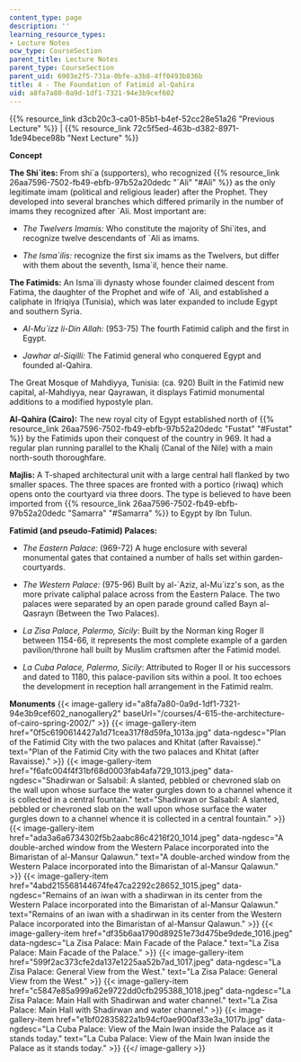```yaml
---
content_type: page
description: ''
learning_resource_types:
- Lecture Notes
ocw_type: CourseSection
parent_title: Lecture Notes
parent_type: CourseSection
parent_uid: 6903e2f5-731a-0bfe-a3b8-4ff0493b836b
title: 4 - The Foundation of Fatimid al-Qahira
uid: a8fa7a80-0a9d-1df1-7321-94e3b9cef602
---
```


{{% resource_link d3cb20c3-ca01-85b1-b4ef-52cc28e51a26 "Previous Lecture" %}} | {{% resource_link 72c5f5ed-463b-d382-8971-1de94bece98b "Next Lecture" %}}

  
**Concept**

**The Shi&grave;ites:** From shi&grave;a (supporters), who recognized {{% resource_link 26aa7596-7502-fb49-ebfb-97b52a20dedc "&grave;Ali" "#Ali" %}} as the only legitimate imam (political and religious leader) after the Prophet. They developed into several branches which differed primarily in the number of imams they recognized after &grave;Ali. Most important are: 

*   _The Twelvers Imamis:_ Who constitute the majority of Shi&grave;ites, and recognize twelve descendants of &grave;Ali as imams.  
    
*   _The Isma&grave;ilis:_ recognize the first six imams as the Twelvers, but differ with them about the seventh, Isma&grave;il, hence their name. 
    

**The Fatimids:** An Isma&grave;ili dynasty whose founder claimed descent from Fatima, the daughter of the Prophet and wife of &grave;Ali, and established a caliphate in Ifriqiya (Tunisia), which was later expanded to include Egypt and southern Syria. 

*   _Al-Mu&grave;izz li-Din Allah:_ (953-75) The fourth Fatimid caliph and the first in Egypt. 
    
*   _Jawhar al-Siqilli:_ The Fatimid general who conquered Egypt and founded al-Qahira.
    

The Great Mosque of Mahdiyya, Tunisia: (ca. 920) Built in the Fatimid new capital, al-Mahdiyya, near Qayrawan, it displays Fatimid monumental additions to a modified hypostyle plan.

**Al-Qahira (Cairo):** The new royal city of Egypt established north of {{% resource_link 26aa7596-7502-fb49-ebfb-97b52a20dedc "Fustat" "#Fustat" %}} by the Fatimids upon their conquest of the country in 969. It had a regular plan running parallel to the Khalij (Canal of the Nile) with a main north-south thoroughfare.

**Majlis:** A T-shaped architectural unit with a large central hall flanked by two smaller spaces. The three spaces are fronted with a portico (riwaq) which opens onto the courtyard via three doors. The type is believed to have been imported from {{% resource_link 26aa7596-7502-fb49-ebfb-97b52a20dedc "Samarra" "#Samarra" %}} to Egypt by Ibn Tulun.

**Fatimid (and pseudo-Fatimid) Palaces:** 

*   _The Eastern Palace:_ (969-72) A huge enclosure with several monumental gates that contained a number of halls set within garden-courtyards.  
    
*   _The Western Palace:_ (975-96) Built by al-&grave;Aziz, al-Mu&grave;izz's son, as the more private caliphal palace across from the Eastern Palace. The two palaces were separated by an open parade ground called Bayn al-Qasrayn (Between the Two Palaces).  
    
*   _La Zisa Palace, Palermo, Sicily_: Built by the Norman king Roger II between 1154-66, it represents the most complete example of a garden pavilion/throne hall built by Muslim craftsmen after the Fatimid model.  
    
*   _La Cuba Palace, Palermo, Sicily_: Attributed to Roger II or his successors and dated to 1180, this palace-pavilion sits within a pool. It too echoes the development in reception hall arrangement in the Fatimid realm. 
    

**Monuments**
{{< image-gallery id="a8fa7a80-0a9d-1df1-7321-94e3b9cef602_nanogallery2" baseUrl="/courses/4-615-the-architecture-of-cairo-spring-2002/" >}}
{{< image-gallery-item href="0f5c6190614427a1d71cea317f8d59fa_1013a.jpg" data-ngdesc="Plan of the Fatimid City with the two palaces and Khitat (after Ravaisse)." text="Plan of the Fatimid City with the two palaces and Khitat (after Ravaisse)." >}}
{{< image-gallery-item href="f6afc004f4f31bf68d0003fab4afa729_1013.jpeg" data-ngdesc="Shadirwan or Salsabil: A slanted, pebbled or chevroned slab on the wall upon whose surface the water gurgles down to a channel whence it is collected in a central fountain." text="Shadirwan or Salsabil: A slanted, pebbled or chevroned slab on the wall upon whose surface the water gurgles down to a channel whence it is collected in a central fountain." >}}
{{< image-gallery-item href="ada3a6a6734302f5b2aabc86c4216f20_1014.jpeg" data-ngdesc="A double-arched window from the Western Palace incorporated into the Bimaristan of al-Mansur Qalawun." text="A double-arched window from the Western Palace incorporated into the Bimaristan of al-Mansur Qalawun." >}}
{{< image-gallery-item href="4abd215568144674fe47ca2292c28652_1015.jpeg" data-ngdesc="Remains of an iwan with a shadirwan in its center from the Western Palace incorporated into the Bimaristan of al-Mansur Qalawun." text="Remains of an iwan with a shadirwan in its center from the Western Palace incorporated into the Bimaristan of al-Mansur Qalawun." >}}
{{< image-gallery-item href="df35b6aa1790d89251e73d475be9dede_1016.jpeg" data-ngdesc="La Zisa Palace: Main Facade of the Palace." text="La Zisa Palace: Main Facade of the Palace." >}}
{{< image-gallery-item href="599f2ac373cfe2da137e1225aa52b7ad_1017.jpeg" data-ngdesc="La Zisa Palace: General View from the West." text="La Zisa Palace: General View from the West." >}}
{{< image-gallery-item href="c5847e85a999a62e9722dd0cfb295388_1018.jpeg" data-ngdesc="La Zisa Palace: Main Hall with Shadirwan and water channel." text="La Zisa Palace: Main Hall with Shadirwan and water channel." >}}
{{< image-gallery-item href="e1bf02835822a1b94cf0ae900af33e3a_1017b.jpg" data-ngdesc="La Cuba Palace: View of the Main Iwan inside the Palace as it stands today." text="La Cuba Palace: View of the Main Iwan inside the Palace as it stands today." >}}
{{</ image-gallery >}}